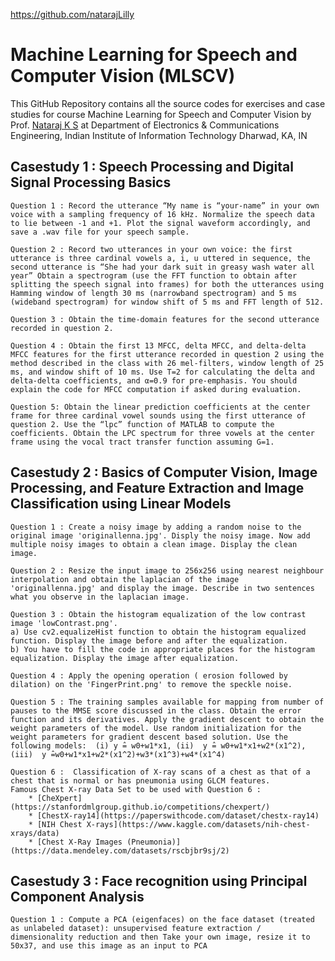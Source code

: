https://github.com/natarajLilly


# Machine Learning for Speech and Computer Vision (MLSCV)
This GitHub Repository contains all the source codes for exercises and case studies for course Machine Learning for Speech and Computer Vision by Prof. [Nataraj K S](https://github.com/natarajLilly) at Department of Electronics & Communications Engineering, Indian Institute of Information Technology Dharwad, KA, IN


## Casestudy 1 : Speech Processing and Digital Signal Processing Basics

	Question 1 : Record the utterance “My name is “your-name” in your own voice with a sampling frequency of 16 kHz. Normalize the speech data to lie between -1 and +1. Plot the signal waveform accordingly, and save a .wav file for your speech sample.

	Question 2 : Record two utterances in your own voice: the first utterance is three cardinal vowels a, i, u uttered in sequence, the second utterance is “She had your dark suit in greasy wash water all year” Obtain a spectrogram (use the FFT function to obtain after splitting the speech signal into frames) for both the utterances using Hamming window of length 30 ms (narrowband spectrogram) and 5 ms (wideband spectrogram) for window shift of 5 ms and FFT length of 512.

	Question 3 : Obtain the time-domain features for the second utterance recorded in question 2.

	Question 4 : Obtain the first 13 MFCC, delta MFCC, and delta-delta MFCC features for the first utterance recorded in question 2 using the method described in the class with 26 mel-filters, window length of 25 ms, and window shift of 10 ms. Use T=2 for calculating the delta and delta-delta coefficients, and α=0.9 for pre-emphasis. You should explain the code for MFCC computation if asked during evaluation.

	Question 5: Obtain the linear prediction coefficients at the center frame for three cardinal vowel sounds using the first utterance of question 2. Use the “lpc” function of MATLAB to compute the coefficients. Obtain the LPC spectrum for three vowels at the center frame using the vocal tract transfer function assuming G=1.


## Casestudy 2 : Basics of Computer Vision, Image Processing, and Feature Extraction and Image Classification using Linear Models

	Question 1 : Create a noisy image by adding a random noise to the original image 'originallenna.jpg'. Disply the noisy image. Now add multiple noisy images to obtain a clean image. Display the clean image.

	Question 2 : Resize the input image to 256x256 using nearest neighbour interpolation and obtain the laplacian of the image 'originallenna.jpg' and display the image. Describe in two sentences what you observe in the laplacian image.

	Question 3 : Obtain the histogram equalization of the low contrast image 'lowContrast.png'. 
	a) Use cv2.equalizeHist function to obtain the histogram equalized function. Display the image before and after the equalization. 
	b) You have to fill the code in appropriate places for the histogram equalization. Display the image after equalization.

	Question 4 : Apply the opening operation ( erosion followed by dilation) on the 'FingerPrint.png' to remove the speckle noise.

	Question 5 : The training samples available for mapping from number of pauses to the MMSE score discussed in the class. Obtain the error function and its derivatives. Apply the gradient descent to obtain the weight parameters of the model. Use random initialization for the weight parameters for gradient descent based solution. Use the following models:  (i) y ̂= w0+w1*x1, (ii)  y ̂= w0+w1*x1+w2*(x1^2), (iii)  y ̂=w0+w1*x1+w2*(x1^2)+w3*(x1^3)+w4*(x1^4)

	Question 6 :  Classification of X-ray scans of a chest as that of a chest that is normal or has pneumonia using GLCM features.
	Famous Chest X-ray Data Set to be used with Question 6 :
		* [CheXpert](https://stanfordmlgroup.github.io/competitions/chexpert/)
		* [ChestX-ray14](https://paperswithcode.com/dataset/chestx-ray14)
		* [NIH Chest X-rays](https://www.kaggle.com/datasets/nih-chest-xrays/data)
		* [Chest X-Ray Images (Pneumonia)](https://data.mendeley.com/datasets/rscbjbr9sj/2)


## Casestudy 3 : Face recognition using Principal Component Analysis

	Question 1 : Compute a PCA (eigenfaces) on the face dataset (treated as unlabeled dataset): unsupervised feature extraction / dimensionality reduction and then Take your own image, resize it to 50x37, and use this image as an input to PCA


